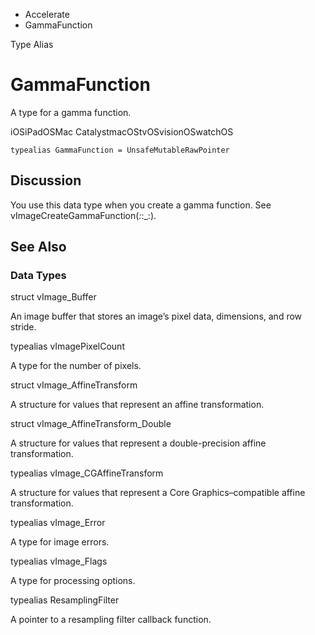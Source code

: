 

- Accelerate
-  GammaFunction 

Type Alias

# GammaFunction

A type for a gamma function.

iOSiPadOSMac CatalystmacOStvOSvisionOSwatchOS

``` source
typealias GammaFunction = UnsafeMutableRawPointer
```

## Discussion

You use this data type when you create a gamma function. See vImageCreateGammaFunction(_:_:_:).

## See Also

### Data Types

struct vImage_Buffer

An image buffer that stores an image’s pixel data, dimensions, and row stride.

typealias vImagePixelCount

A type for the number of pixels.

struct vImage_AffineTransform

A structure for values that represent an affine transformation.

struct vImage_AffineTransform_Double

A structure for values that represent a double-precision affine transformation.

typealias vImage_CGAffineTransform

A structure for values that represent a Core Graphics–compatible affine transformation.

typealias vImage_Error

A type for image errors.

typealias vImage_Flags

A type for processing options.

typealias ResamplingFilter

A pointer to a resampling filter callback function.

